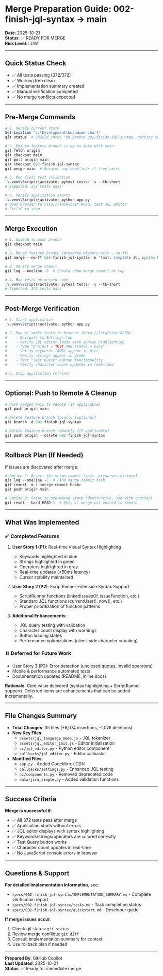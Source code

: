 # Merge Preparation Guide: 002-finish-jql-syntax → main

**Date**: 2025-10-21  
**Status**: ✅ READY FOR MERGE  
**Risk Level**: LOW

---

## Quick Status Check

- ✅ All tests passing (372/372)
- ✅ Working tree clean
- ✅ Implementation summary created
- ✅ Manual verification completed
- ✅ No merge conflicts expected

---

## Pre-Merge Commands

```powershell
# 1. Verify current state
Set-Location "c:\Development\burndown-chart"
git status  # Should show: "On branch 002-finish-jql-syntax, nothing to commit"

# 2. Ensure feature branch is up to date with main
git fetch origin
git checkout main
git pull origin main
git checkout 002-finish-jql-syntax
git merge main  # Resolve any conflicts if they exist

# 3. Run final test validation
.\.venv\Scripts\activate; pytest tests/ -v --tb=short
# Expected: 372 tests pass

# 4. Verify application starts
.\.venv\Scripts\activate; python app.py
# Open browser to http://localhost:8050, test JQL editor
# Ctrl+C to stop
```

---

## Merge Execution

```powershell
# 1. Switch to main branch
git checkout main

# 2. Merge feature branch (preserve history with --no-ff)
git merge --no-ff 002-finish-jql-syntax -m "feat: Complete JQL syntax highlighting with CodeMirror integration (User Stories 1-2)"

# 3. Verify merge commit
git log --oneline -5  # Should show merge commit at top

# 4. Run tests on merged code
.\.venv\Scripts\activate; pytest tests/ -v --tb=short
# Expected: 372 tests pass
```

---

## Post-Merge Verification

```powershell
# 1. Start application
.\.venv\Scripts\activate; python app.py

# 2. Manual smoke tests in browser (http://localhost:8050):
#    - Navigate to Settings tab
#    - Verify JQL editor loads with syntax highlighting
#    - Type "project = TEST AND status = Done"
#    - Verify keywords (AND) appear in blue
#    - Verify strings appear in green
#    - Test "Test Query" button functionality
#    - Verify character count updates in real-time

# 3. Stop application (Ctrl+C)
```

---

## Optional: Push to Remote & Cleanup

```powershell
# Push merged main to remote (if applicable)
git push origin main

# Delete feature branch locally (optional)
git branch -d 002-finish-jql-syntax

# Delete feature branch remotely (if applicable)
git push origin --delete 002-finish-jql-syntax
```

---

## Rollback Plan (If Needed)

If issues are discovered after merge:

```powershell
# Option 1: Revert the merge commit (safe, preserves history)
git log --oneline -5  # Find merge commit hash
git revert -m 1 <merge-commit-hash>
git push origin main

# Option 2: Reset to pre-merge state (destructive, use with caution)
git reset --hard HEAD~1  # Only if merge not pushed to remote
```

---

## What Was Implemented

### ✅ Completed Features

1. **User Story 1 (P1)**: Real-time Visual Syntax Highlighting
   - Keywords highlighted in blue
   - Strings highlighted in green
   - Operators highlighted in gray
   - Real-time updates (<50ms latency)
   - Cursor stability maintained

2. **User Story 2 (P2)**: ScriptRunner Extension Syntax Support
   - ScriptRunner functions (linkedIssuesOf, issueFunction, etc.)
   - Standard JQL functions (currentUser(), now(), etc.)
   - Proper prioritization of function patterns

3. **Additional Enhancements**:
   - JQL query testing with validation
   - Character count display with warnings
   - Button loading states
   - Performance optimizations (client-side character counting)

### ⏸️ Deferred for Future Work

- User Story 3 (P3): Error detection (unclosed quotes, invalid operators)
- Mobile & performance automated tests
- Documentation updates (README, inline docs)

**Rationale**: Core value delivered (syntax highlighting + ScriptRunner support). Deferred items are enhancements that can be added incrementally.

---

## File Changes Summary

- **Total Changes**: 35 files (+6,074 insertions, -1,076 deletions)
- **New Key Files**:
  - `assets/jql_language_mode.js` - JQL tokenizer
  - `assets/jql_editor_init.js` - Editor initialization
  - `ui/jql_editor.py` - Python editor component
  - `callbacks/jql_editor.py` - Editor callbacks
- **Modified Files**:
  - `app.py` - Added CodeMirror CDN
  - `callbacks/settings.py` - Enhanced JQL testing
  - `ui/components.py` - Removed deprecated code
  - `data/jira_simple.py` - Added validation functions

---

## Success Criteria

**Merge is successful if**:
- ✅ All 372 tests pass after merge
- ✅ Application starts without errors
- ✅ JQL editor displays with syntax highlighting
- ✅ Keywords/strings/operators are colored correctly
- ✅ Test Query button works
- ✅ Character count updates in real-time
- ✅ No JavaScript console errors in browser

---

## Questions & Support

**For detailed implementation information**, see:
- `specs/002-finish-jql-syntax/IMPLEMENTATION_SUMMARY.md` - Complete verification report
- `specs/002-finish-jql-syntax/tasks.md` - Task completion status
- `specs/002-finish-jql-syntax/quickstart.md` - Developer guide

**If merge issues occur**:
1. Check git status: `git status`
2. Review merge conflicts: `git diff`
3. Consult implementation summary for context
4. Use rollback plan if needed

---

**Prepared By**: GitHub Copilot  
**Last Updated**: 2025-10-21  
**Status**: ✅ Ready for immediate merge
